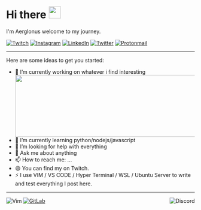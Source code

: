 # Hi there <img src="https://github.com/blackcater/blackcater/raw/master/images/Hi.gif" height="32" />
I'm Aerglonus welcome to my journey. 
<p>
 <a href="https://twitch.tv/Aerglonus"><img alt="Twitch" src="https://img.shields.io/badge/Twitch-%239146FF.svg?&style=for-the-badge&logo=Twitch&logoColor=white"/></a>
 <a href="https://instagram.com/Aerglonus"><img alt="Instagram" src="https://img.shields.io/badge/Instagram-%23E4405F.svg?&style=for-the-badge&logo=Instagram&logoColor=white"/></a>
  <a href="https://www.linkedin.com/in/caleb-contreras-8a41764b/"><img alt="LinkedIn" src="https://img.shields.io/badge/LinkedIn-%230077B5.svg?&style=for-the-badge&logo=linkedin&logoColor=white"/></a>
 <a href="https://twitter.com/Aerglonus"><img alt="Twitter" src="https://img.shields.io/badge/Twitter-%231DA1F2.svg?&style=for-the-badge&logo=Twitter&logoColor=white"/></a> 
 <a href="mailto:leeannn@protonmail.com"><img alt="Protonmail" src="https://img.shields.io/badge/Contact-8B89CC?style=for-the-badge&logo=protonmail&logoColor=white" /></a>
</p>

* * *
<!--
**Aerglonus/Aerglonus** is a ✨ _special_ ✨ repository because its `README.md` (this file) appears on your GitHub profile. -->

Here are some ideas to get you started: 
- 🔭 I’m currently working on whatever i find interesting  <img align="right"  width="490" height="165" src="https://github-readme-stats.vercel.app/api?username=Aerglonus&show_icons=true&theme=buefy"/>
- 🌱 I’m currently learning python/nodejs/javascript      
- 🤔 I’m looking for help with everything
- 💬 Ask me about anything  
- 📫 How to reach me: ...
- 😄 You can find my on Twitch. 
- ⚡ I use VIM / VS CODE / Hyper Terminal / WSL / Ubuntu Server to write and test everything I post here. 
____________

  <a href="https://discord.gg/FHk84xf"> <img alt="Discord" align="right" src="https://img.shields.io/badge/Discord-%237289DA.svg?&style=for-the-badge&logo=discord&logoColor=white"/> </a> 
  <img alt="Vim" src="https://img.shields.io/badge/VIM%20-%2311AB00.svg?&style=for-the-badge&logo=vim&logoColor=white"/>
  <a href="https://gitlab.com/Aerglonus"><img alt="GitLab" src="https://img.shields.io/badge/gitlab%20-%23181717.svg?&style=for-the-badge&logo=gitlab&logoColor=white"/></a>
